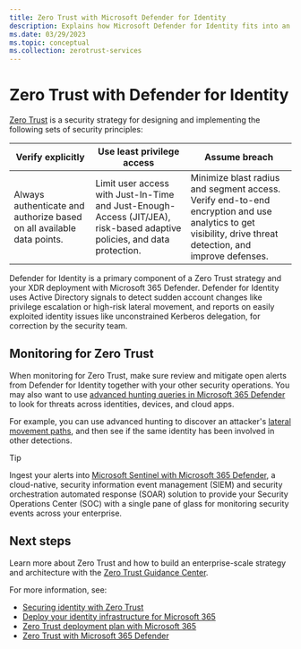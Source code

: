 ```yaml
---
title: Zero Trust with Microsoft Defender for Identity
description: Explains how Microsoft Defender for Identity fits into an overall Zero Trust strategy when deploying Microsoft 365 Defender.
ms.date: 03/29/2023
ms.topic: conceptual
ms.collection: zerotrust-services
---
```



# Zero Trust with Defender for Identity

[Zero Trust](/security/zero-trust/zero-trust-overview) is a security strategy for designing and implementing the following sets of security principles:

|Verify explicitly  |Use least privilege access  |Assume breach  |
|---------|---------|---------|
|Always authenticate and authorize based on all available data points.     | Limit user access with Just-In-Time and Just-Enough-Access (JIT/JEA), risk-based adaptive policies, and data protection.        | Minimize blast radius and segment access. Verify end-to-end encryption and use analytics to get visibility, drive threat detection, and improve defenses.        |

Defender for Identity is a primary component of a Zero Trust strategy and your XDR deployment with Microsoft 365 Defender. Defender for Identity uses Active Directory signals to detect sudden account changes like privilege escalation or high-risk lateral movement, and reports on easily exploited identity issues like unconstrained Kerberos delegation, for correction by the security team.

## Monitoring for Zero Trust

When monitoring for Zero Trust, make sure review and mitigate open alerts from Defender for Identity together with your other security operations. You may also want to use [advanced hunting queries in Microsoft 365 Defender](/microsoft-365/security/defender/advanced-hunting-overview) to look for threats across identities, devices, and cloud apps.

For example, you can use advanced hunting to discover an attacker's [lateral movement paths](../understand-lateral-movement-paths.md), and then see if the same identity has been involved in other detections.

> [!TIP]
> Ingest your alerts into [Microsoft Sentinel with Microsoft 365 Defender](/azure/sentinel/microsoft-365-defender-sentinel-integration), a cloud-native, security information event management (SIEM) and security orchestration automated response (SOAR) solution to provide your Security Operations Center (SOC) with a single pane of glass for monitoring security events across your enterprise.
>

## Next steps

Learn more about Zero Trust and how to build an enterprise-scale strategy and architecture with the [Zero Trust Guidance Center](/security/zero-trust).

For more information, see:

- [Securing identity with Zero Trust](/security/zero-trust/deploy/identity)
- [Deploy your identity infrastructure for Microsoft 365](/microsoft-365/enterprise/deploy-identity-solution-overview)
- [Zero Trust deployment plan with Microsoft 365](/microsoft-365/security/microsoft-365-zero-trust)
- [Zero Trust with Microsoft 365 Defender](/microsoft-365/security/defender/zero-trust-with-microsoft-365-defender)
